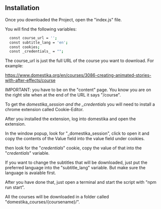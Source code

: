 ## Installation

Once you downloaded the Project, open the "index.js" file.

You will find the following variables:

```bash
  const course_url = '';
  const subtitle_lang = 'en';
  const cookies;
  const _credentials_ = "";
```

The course_url is just the full URL of the course you want to download. For example:

https://www.domestika.org/en/courses/3086-creating-animated-stories-with-after-effects/course

IMPORTANT: you have to be on the "content" page. You know you are on the right site when at the end of the URL it says "/course".

To get the _domestika_session and the \_credentials_ you will need to install a chrome extension called Cookie-Editor.

After you installed the extension, log into domestika and open the extension.

In the window popup, look for "\_domestika_session", click to open it and copy the contents of the Value field into the value field under cookies.

then look for the "_credentials_" cookie, copy the value of that into the "_credentials_" variable.

If you want to change the subtitles that will be downloaded, just put the preferred language into the "subtitle_lang" variable. But make sure the language is avaiable first.

After you have done that, just open a terminal and start the script with "npm run start".

All the courses will be downloaded in a folder called "domestika_courses/{coursename}/".

